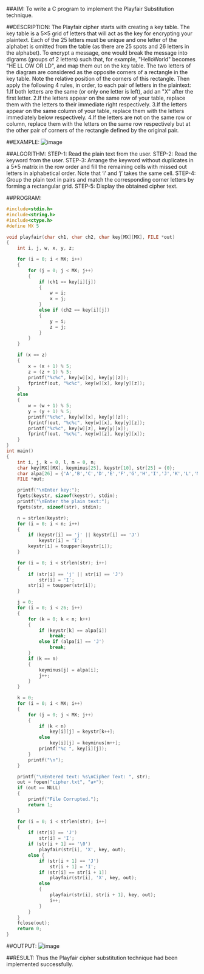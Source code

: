 ##AIM:
To write a C program to implement the Playfair Substitution technique.

##DESCRIPTION:
 The Playfair cipher starts with creating a key table. The key table is a 5×5 grid of letters that will act as the key for encrypting your plaintext. Each of the 25 letters must be unique and one letter of the alphabet is omitted from the table (as there are 25 spots and 26 letters in the alphabet).
To encrypt a message, one would break the message into digrams (groups of 2 letters) such that, for example, "HelloWorld" becomes "HE LL OW OR LD", and map them out on the key table. The two letters of the diagram are considered as the opposite corners of a rectangle in the key table. Note the relative position of the corners of this rectangle. Then apply the following 4 rules, in order, to each pair of letters in the plaintext:
1.If both letters are the same (or only one letter is left), add an "X" after the first letter.
2.If the letters appear on the same row of your table, replace them with the letters to their immediate right respectively.
3.If the letters appear on the same column of your table, replace them with the letters immediately below respectively.
4.If the letters are not on the same row or column, replace them with the letters on the same row respectively but at the other pair of corners of the rectangle defined by the original pair.

##EXAMPLE:
![image](https://github.com/kannan0071/lab-exercises/assets/119641638/3e00991e-c11f-40ef-ba73-ba2ca9b06974)

##ALGORITHM:
STEP-1: Read the plain text from the user.
STEP-2: Read the keyword from the user.
STEP-3: Arrange the keyword without duplicates in a 5*5 matrix in the row order and fill the remaining cells with missed out letters in alphabetical order. Note that ‘i’ and ‘j’ takes the same cell.
STEP-4: Group the plain text in pairs and match the corresponding corner letters by forming a rectangular grid.
STEP-5: Display the obtained cipher text.

##PROGRAM:
```c
#include<stdio.h>
#include<string.h>
#include<ctype.h>
#define MX 5

void playfair(char ch1, char ch2, char key[MX][MX], FILE *out) 
{
    int i, j, w, x, y, z;

    for (i = 0; i < MX; i++) 
	{
        for (j = 0; j < MX; j++) 
		{
            if (ch1 == key[i][j]) 
			{
                w = i;
                x = j;
            } 
			else if (ch2 == key[i][j]) 
			{
                y = i;
                z = j;
            }
        }
    }

    if (x == z) 
	{
        x = (x + 1) % 5;
        z = (z + 1) % 5;
        printf("%c%c", key[w][x], key[y][z]);
        fprintf(out, "%c%c", key[w][x], key[y][z]);
    } 
	else 
	{
        w = (w + 1) % 5;
        y = (y + 1) % 5;
        printf("%c%c", key[w][x], key[y][z]);
        fprintf(out, "%c%c", key[w][x], key[y][z]);
        printf("%c%c", key[w][z], key[y][x]);
        fprintf(out, "%c%c", key[w][z], key[y][x]);
    }
}
int main() 
{
    int i, j, k = 0, l, m = 0, n;
    char key[MX][MX], keyminus[25], keystr[10], str[25] = {0};
    char alpa[26] = {'A','B','C','D','E','F','G','H','I','J','K','L','M','N','O','P','Q','R','S','T','U','V','W','X','Y','Z'};
    FILE *out;

    printf("\nEnter key:");
    fgets(keystr, sizeof(keystr), stdin);
    printf("\nEnter the plain text:");
    fgets(str, sizeof(str), stdin);

    n = strlen(keystr);
    for (i = 0; i < n; i++) 
	{
        if (keystr[i] == 'j' || keystr[i] == 'J')
            keystr[i] = 'I';
        keystr[i] = toupper(keystr[i]);
    }

    for (i = 0; i < strlen(str); i++) 
	{
        if (str[i] == 'j' || str[i] == 'J')
            str[i] = 'I';
        str[i] = toupper(str[i]);
    }

    j = 0;
    for (i = 0; i < 26; i++) 
	{
        for (k = 0; k < n; k++) 
		{
            if (keystr[k] == alpa[i])
                break;
            else if (alpa[i] == 'J')
                break;
        }
        if (k == n) 
		{
            keyminus[j] = alpa[i];
            j++;
        }
    }

    k = 0;
    for (i = 0; i < MX; i++) 
	{
        for (j = 0; j < MX; j++) 
		{
            if (k < n)
                key[i][j] = keystr[k++];
            else
                key[i][j] = keyminus[m++];
            printf("%c ", key[i][j]);
        }
        printf("\n");
    }

    printf("\nEntered text: %s\nCipher Text: ", str);
    out = fopen("cipher.txt", "a+");
    if (out == NULL) 
	{
        printf("File Corrupted.");
        return 1;
    }

    for (i = 0; i < strlen(str); i++) 
	{
        if (str[i] == 'J')
            str[i] = 'I';
        if (str[i + 1] == '\0')
            playfair(str[i], 'X', key, out);
        else {
            if (str[i + 1] == 'J')
                str[i + 1] = 'I';
            if (str[i] == str[i + 1])
                playfair(str[i], 'X', key, out);
            else 
			{
                playfair(str[i], str[i + 1], key, out);
                i++;
            }
        }
    }
    fclose(out);
    return 0;
}

```
##OUTPUT:
![image](https://github.com/kannan0071/lab-exercises/assets/119641638/92b414de-c241-4da3-8d70-5ad6d499c258)

##RESULT:
Thus the Playfair cipher substitution technique had been implemented successfully.


